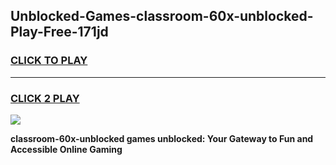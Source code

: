 
## Unblocked-Games-classroom-60x-unblocked-Play-Free-171jd
<h3>
<a href="https://premium76.site?title=classroom-60x-unblocked&ref=23A">CLICK TO PLAY</a></h3>
<hr>

<h3>
<a href="https://premium76.site?title=classroom-60x-unblocked&ref=23A">CLICK 2 PLAY</a>
  
</h3>

<a href="https://premium76.site?title=classroom-60x-unblocked&ref=23A"><img src="https://clearcache.store/games.png"></a>


**classroom-60x-unblocked games unblocked: Your Gateway to Fun and Accessible Online Gaming**
